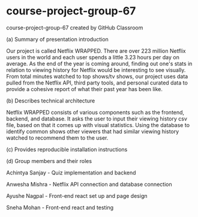 # course-project-group-67
course-project-group-67 created by GitHub Classroom


(a) Summary of presentation introduction 

Our project is called Netflix WRAPPED. There are over 223 million Netflix users in the world and each user spends a little 3.23 hours per day on average. As the end of the year is coming around, finding out one's stats in relation to viewing history for Netflix would be interesting to see visually. From total minutes watched to top shows/tv shows, our project uses data pulled from the Netflix API, third party tools, and personal curated data to provide a cohesive report of what their past year has been like.

(b) Describes technical architecture 

Netflix WRAPPED consists of various components such as the frontend, backend, and database. It asks the user to input their viewing history csv file, based on that it comes up with visual statistics. Using the database to identify common shows other viewers that had similar viewing history watched to recommend them to the user. 

(c) Provides reproducible installation instructions 

(d) Group members and their roles


Achintya Sanjay - Quiz implementation and backend

Anwesha Mishra - Netflix API connection and database connection

Ayushe Nagpal - Front-end react set up and page design

Sneha Mohan - Front-end react and testing